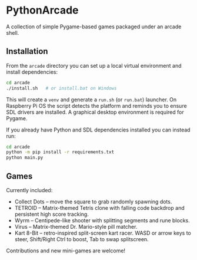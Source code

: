 # PythonArcade

A collection of simple Pygame-based games packaged under an arcade shell.

## Installation

From the `arcade` directory you can set up a local virtual environment and
install dependencies:

```sh
cd arcade
./install.sh   # or install.bat on Windows
```

This will create a `venv` and generate a `run.sh` (or `run.bat`) launcher. On
Raspberry Pi OS the script detects the platform and reminds you to ensure SDL
drivers are installed. A graphical desktop environment is required for Pygame.

If you already have Python and SDL dependencies installed you can instead run:

```sh
cd arcade
python -m pip install -r requirements.txt
python main.py
```

## Games

Currently included:

- Collect Dots – move the square to grab randomly spawning dots.
- TETROID – Matrix-themed Tetris clone with falling code backdrop and
  persistent high score tracking.
- Wyrm – Centipede-like shooter with splitting segments and rune blocks.
- Virus – Matrix-themed Dr. Mario-style pill matcher.
- Kart 8-Bit – retro-inspired split-screen kart racer. WASD or arrow keys to steer,
  Shift/Right Ctrl to boost, Tab to swap splitscreen.

Contributions and new mini-games are welcome!
